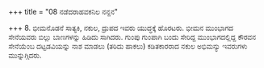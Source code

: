 +++
title = "08 ನಡೆದರಾಹವಕನಿಲ ನನ್ದನ"

+++
8. ಭೀಮನೊಡನೆ ಸಾತ್ಯಕಿ, ನಕುಲ, ದ್ರುಪದ ಇವರು ಯುದ್ಧಕ್ಕೆ ಹೊರಟರು. ಭೀಮನ ಮುಂಭಾಗದ ಸೇನೆಯವರು ಬಿಲ್ಲು ಬಾಣಗಳನ್ನು ಹಿಡಿದು ಸಾಗಿದರು. ಗುಂಪು ಗುಂಪಾಗಿ ಬಂದು ಸೇರಿದ್ದ ಮುಂಭಾಗದಲ್ಲಿದ್ದ ಕೌರವನ ಸೇನೆಯೆಂಬ ದಟ್ಟಡವಿಯನ್ನು ನಾಶ ಮಾಡಲು (ತರಿದು ಹಾಕಲು) ಕಡಿತಕಾರರಾದ ನಕುಲ ಅಭಿಮನ್ಯು ಇವರುಗಳು ಮುನ್ನುಗ್ಗಿದರು.